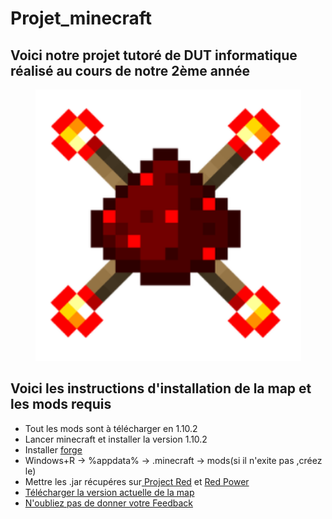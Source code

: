 # Projet_minecraft
## Voici notre projet tutoré de DUT informatique réalisé au cours de notre 2ème année
<center><img src="image.PNG" width="425"/></center>
<h2>Voici les instructions d'installation de la map et les mods requis</h2>
<ul>
  <li>Tout les mods sont à télécharger en 1.10.2</li>
  <li>Lancer minecraft et installer la version 1.10.2</li>
  <li>Installer <a href="https://files.minecraftforge.net/">forge</a></li>
  <li>Windows+R -> %appdata% -> .minecraft -> mods(si il n'exite pas ,créez le)
  <li>Mettre les .jar récupéres sur<a href="https://www.minecraft-france.fr/mod-project-red-redstone-1-7-10/"> Project Red</a> et <a href="http://www.minecraftforum.net/forums/mapping-and-modding-java-edition/minecraft-mods/1274287-eloraams-mods-redpower-2-prerelease-6"> Red Power</a></li>
  <li><a href="https://codeload.github.com/Tutur62/Projet_minecraft/zip/master">Télécharger la version actuelle de la map</a></li>
  <li><a href="https://goo.gl/forms/LcvfU5NFHxtiN2RY2">N'oubliez pas de donner votre Feedback</a></li>
